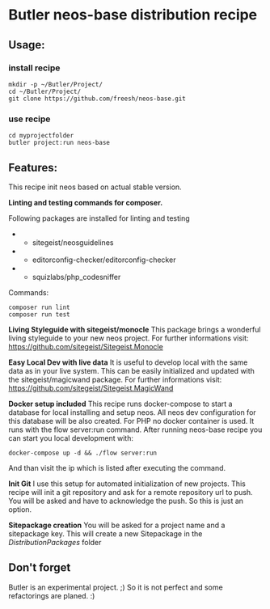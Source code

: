# Butler neos-base distribution recipe

## Usage:

### install recipe
```
mkdir -p ~/Butler/Project/
cd ~/Butler/Project/
git clone https://github.com/freesh/neos-base.git
```

### use recipe

```
cd myprojectfolder
butler project:run neos-base
```

## Features:

This recipe init neos based on actual stable version.

**Linting and testing commands for composer.**

Following packages are installed for linting and testing

- - sitegeist/neosguidelines
- - editorconfig-checker/editorconfig-checker
- - squizlabs/php_codesniffer

Commands:
```
composer run lint
composer run test
```
**Living Styleguide with sitegeist/monocle**
This package brings a wonderful living styleguide to your new neos project.
For further informations visit: https://github.com/sitegeist/Sitegeist.Monocle


**Easy Local Dev with live data**
It is useful to develop local with the same data as in your live system.
This can be easily initialized and updated with the sitegeist/magicwand package.
For further informations visit: https://github.com/sitegeist/Sitegeist.MagicWand


**Docker setup included**
This recipe runs docker-compose to start a database for local installing and setup neos.
All neos dev configuration for this database will be also created.
For PHP no docker container is used. It runs with the flow server:run command.
After running neos-base recipe you can start you local development with:

```
docker-compose up -d && ./flow server:run
```

And than visit the ip which is listed after executing the command.

**Init Git**
I use this setup for automated initialization of new projects.
This recipe will init a git repository and ask for a remote repository url to push.
You will be asked and have to acknowledge the push. So this is just an option.

**Sitepackage creation**
You will be asked for a project name and a sitepackage key. This will create a new Sitepackage in the _DistributionPackages_ folder

## Don't forget
Butler is an experimental project. ;) So it is not perfect and some refactorings are planed. :)
